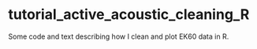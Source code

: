 # tutorial_active_acoustic_cleaning_R
Some code and text describing how I clean and plot EK60 data in R.
